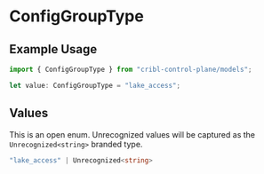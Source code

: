 # ConfigGroupType

## Example Usage

```typescript
import { ConfigGroupType } from "cribl-control-plane/models";

let value: ConfigGroupType = "lake_access";
```

## Values

This is an open enum. Unrecognized values will be captured as the `Unrecognized<string>` branded type.

```typescript
"lake_access" | Unrecognized<string>
```